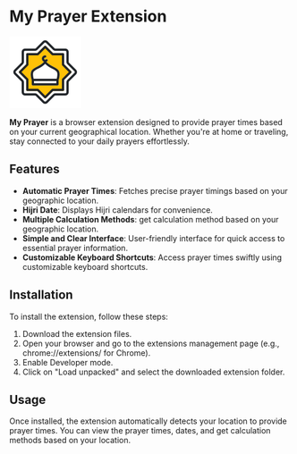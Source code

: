 # My Prayer Extension

![My Prayer Logo](./imgs/icon-128.png)

**My Prayer** is a browser extension designed to provide prayer times based on your current geographical location. Whether you're at home or traveling, stay connected to your daily prayers effortlessly.

## Features

- **Automatic Prayer Times**: Fetches precise prayer timings based on your geographic location.
- **Hijri Date**: Displays Hijri calendars for convenience.
- **Multiple Calculation Methods**: get calculation method based on your geographic location.
- **Simple and Clear Interface**: User-friendly interface for quick access to essential prayer information.
- **Customizable Keyboard Shortcuts**: Access prayer times swiftly using customizable keyboard shortcuts.

## Installation

To install the extension, follow these steps:

1. Download the extension files.
2. Open your browser and go to the extensions management page (e.g., chrome://extensions/ for Chrome).
3. Enable Developer mode.
4. Click on "Load unpacked" and select the downloaded extension folder.

## Usage

Once installed, the extension automatically detects your location to provide prayer times. You can view the prayer times, dates, and get calculation methods based on your location.
